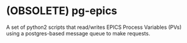 # (OBSOLETE) pg-epics
A set of python2 scripts that read/writes EPICS Process Variables (PVs) using a postgres-based message queue to make requests.
